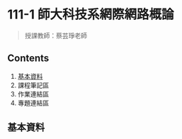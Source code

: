 111-1 師大科技系網際網路概論
==========================
>授課教師：蔡芸琤老師

Contents
--------
1.  [基本資料](https://github.com/xiaoqian0108/Web/blob/main/README.md基本資料)
2.  課程筆記區
3.  作業連結區
4.  專題連結區

基本資料
-------
